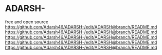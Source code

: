 # ADARSH-
free and open source
https://github.com/Adarsh46/ADARSH-/edit/ADARSH@branch/README.md
https://github.com/Adarsh46/ADARSH-/edit/ADARSH@branch/README.mdhttps://github.com/Adarsh46/ADARSH-/edit/ADARSH@branch/README.md
https://github.com/Adarsh46/ADARSH-/edit/ADARSH@branch/README.md
https://github.com/Adarsh46/ADARSH-/edit/ADARSH@branch/README.md
